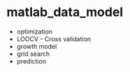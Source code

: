 # matlab_data_model
- optimization
- LOOCV - Cross validation
- growth model
- grid search 
- prediction
